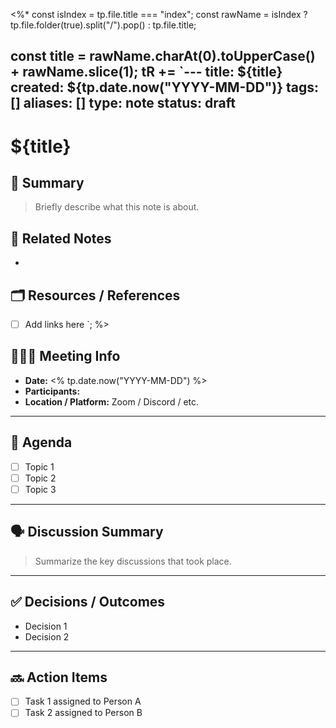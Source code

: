 <%*
const isIndex = tp.file.title === "index";
const rawName = isIndex
  ? tp.file.folder(true).split("/").pop()
  : tp.file.title;

const title = rawName.charAt(0).toUpperCase() + rawName.slice(1);
tR += `---
title: ${title}
created: ${tp.date.now("YYYY-MM-DD")}
tags: []
aliases: []
type: note
status: draft
---

# ${title}

## 🧠 Summary

> Briefly describe what this note is about.

## 🔗 Related Notes

- 

## 🗂️ Resources / References

- [ ] Add links here
`;
%>

## 🧑‍🤝‍🧑 Meeting Info

- **Date:** <% tp.date.now("YYYY-MM-DD") %>
- **Participants:** 
- **Location / Platform:** Zoom / Discord / etc.

---

## 🧵 Agenda

- [ ] Topic 1
- [ ] Topic 2
- [ ] Topic 3

---

## 🗣️ Discussion Summary

> Summarize the key discussions that took place.

---

## ✅ Decisions / Outcomes

- Decision 1
- Decision 2

---

## 🔜 Action Items

- [ ] Task 1 assigned to Person A
- [ ] Task 2 assigned to Person B
